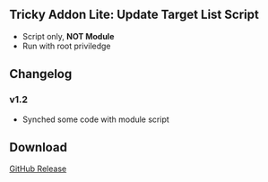 ## Tricky Addon Lite: Update Target List Script
- Script only, **NOT Module**
- Run with root priviledge

## Changelog
### v1.2
- Synched some code with module script

## Download
[GitHub Release](https://github.com/KOWX712/Tricky-Addon-Update-Target-List/releases/latest)

